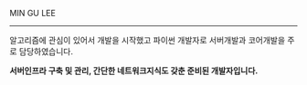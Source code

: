 MIN GU LEE
**************************************

알고리즘에 관심이 있어서 개발을 시작했고 파이썬 개발자로 서버개발과 코어개발을 주로 담당하였습니다.

**서버인프라 구축 및 관리, 간단한 네트워크지식도 갖춘 준비된 개발자입니다.**
